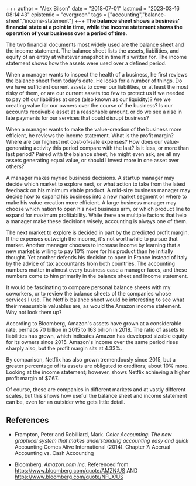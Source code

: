 +++
author = "Alex Bilson"
date = "2018-07-01"
lastmod = "2023-03-16 08:14:43"
epistemic = "evergreen"
tags = ["accounting","balance-sheet","income-statement"]
+++
**The balance sheet shows a business' financial state at a point in time, while the income statement shows the operation of your business over a period of time.**

The two financial documents most widely used are the balance sheet and the income statement. The balance sheet lists the assets, liabilities, and equity of an entity at whatever snapshot in time it's written for. The income statement shows how the assets were used over a defined period.

When a manager wants to inspect the health of a business, he first reviews the balance sheet from today's date. He looks for a number of things. Do we have sufficient current assets to cover our liabilities, or at least the most risky of them, or are our current assets too few to protect us if we needed to pay off our liabilities at once (also known as our liquidity)? Are we creating value for our owners over the course of the business? Is our accounts receivable asset at a reasonable amount, or do we see a rise in late payments for our services that could disrupt business?

When a manager wants to make the value-creation of the business more efficient, he reviews the income statement. What is the profit margin? Where are our highest net cost-of-sale expenses? How does our value-generating activity this period compare with the last? Is it less, or more than last period? Paired with the balance sheet, he might even ask, are all my assets generating equal value, or should I invest more in one asset over others?

A manager makes myriad business decisions. A startup manager may decide which market to explore next, or what action to take from the latest feedback on his minimum viable product. A mid-size business manager may decide how to expand his business into a new market segment or where to make his value-creation more efficient. A large business manager may choose which nation to open his next business arm, or which product line to expand for maximum profitability. While there are multiple factors that help a manager make these decisions wisely, accounting is always one of them.

The next market to explore is decided in part by the predicted profit margin. If the expenses outweigh the income, it's not worthwhile to pursue that market. Another manager chooses to increase income by learning that a new market is willing to pay 10% more for his product than he initially thought. Yet another defends his decision to open in France instead of Italy by the advice of tax accountants from both countries. The accounting numbers matter in almost every business case a manager faces, and these numbers come to him primarily in the balance sheet and income statement.

It would be fascinating to compare personal balance sheets with my coworkers, or to review the balance sheets of the companies whose services I use. The Netflix balance sheet would be interesting to see what their measurable valuables are, as would the Amazon income statement. Why not look them up?

According to Bloomberg, Amazon's assets have grown at a considerable rate, perhaps 70 billion in 2015 to 163 billion in 2018. The ratio of assets to liabilities has grown, which indicates Amazon has developed sizable equity for its owners since 2015. Amazon's income over the same period rises sharply also, but the profit margin sits at 4.33%.

By comparison, Netflix has also grown tremendously since 2015, but a greater percentage of its assets are obligated to creditors; about 10% more. Looking at the income statement; however, shows Netflix achieving a higher profit margin of $7.67.

Of course, these are companies in different markets and at vastly different scales, but this shows how useful the balance sheet and income statement can be, even for an outsider who gets little detail.

## References

- Frampton, Peter and Robilliard, Mark. _Color Accounting: The new graphical system that makes understanding accounting easy and quick_ Accounting Comes Alive International (2014). Chapter 7: Accrual Accounting vs. Cash Accounting

- Bloomberg. _Amazon.com Inc._ Referenced from: https://www.bloomberg.com/quote/AMZN:US AND https://www.bloomberg.com/quote/NFLX:US
